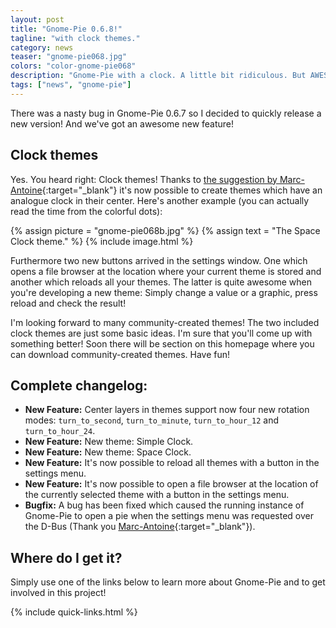 ```yaml
---
layout: post
title: "Gnome-Pie 0.6.8!"
tagline: "with clock themes."
category: news
teaser: "gnome-pie068.jpg"
colors: "color-gnome-pie068"
description: "Gnome-Pie with a clock. A little bit ridiculous. But AWESOME!"
tags: ["news", "gnome-pie"]
---
```


There was a nasty bug in Gnome-Pie 0.6.7 so I decided to quickly release a new version! And we've got an awesome new feature!

<!--more-->

## Clock themes

Yes. You heard right: Clock themes! Thanks to [the suggestion by Marc-Antoine](https://github.com/Simmesimme/Gnome-Pie/issues/125){:target="_blank"} it's now possible to create themes which have an analogue clock in their center. Here's another example (you can actually read the time from the colorful dots):

{% assign picture = "gnome-pie068b.jpg" %}
{% assign text = "The Space Clock theme." %}
{% include image.html %}

Furthermore two new buttons arrived in the settings window. One which opens a file browser at the location where your current theme is stored and another which reloads all your themes. The latter is quite awesome when you're developing a new theme: Simply change a value or a graphic, press reload and check the result!

I'm looking forward to many community-created themes! The two included clock themes are just some basic ideas. I'm sure that you'll come up with something better! Soon there will be section on this homepage where you can download community-created themes. Have fun!

## Complete changelog:

* **New Feature:** Center layers in themes support now four new rotation modes: `turn_to_second`, `turn_to_minute`, `turn_to_hour_12` and `turn_to_hour_24`.
* **New Feature:** New theme: Simple Clock.
* **New Feature:** New theme: Space Clock.
* **New Feature:** It's now possible to reload all themes with a button in the settings menu.
* **New Feature:** It's now possible to open a file browser at the location of the currently selected theme with a button in the settings menu.
* **Bugfix:** A bug has been fixed which caused the running instance of Gnome-Pie to open a pie when the settings menu was requested over the D-Bus (Thank you [Marc-Antoine](https://github.com/washburn94){:target="_blank"}).


## Where do I get it?

Simply use one of the links below to learn more about Gnome-Pie and to get involved in this project!

{% include quick-links.html %}
